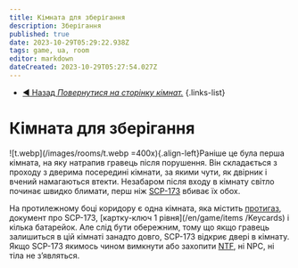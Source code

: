 ```yaml
---
title: Кімната для зберігання
description: Зберігання
published: true
date: 2023-10-29T05:29:22.938Z
tags: game, ua, room
editor: markdown
dateCreated: 2023-10-29T05:27:54.027Z
---
```


- [:arrow_backward: Назад *Повернутися на сторінку кімнат.*](/uk/game/rooms)
{.links-list}
# Кімната для зберігання
![t.webp](/images/rooms/t.webp =400x){.align-left}Раніше це була перша кімната, на яку натрапив гравець після порушення. Він складається з проходу з дверима посередині кімнати, за якими чути, як двірник і вчений намагаються втекти. Незабаром після входу в кімнату світло починає швидко блимати, перш ніж [SCP-173](/en/game/scps/173) вбиває їх обох.

На протилежному боці коридору є одна кімната, яка містить [протигаз](/en/game/items/gas-mask), документ про SCP-173, [картку-ключ 1 рівня](/en/game/items /Keycards) і кілька батарейок. Але слід бути обережним, тому що якщо гравець залишиться в цій кімнаті занадто довго, SCP-173 відкриє двері в кімнату. Якщо SCP-173 якимось чином вимкнути або захопити [NTF](/en/game/jobs/mtf), ні NPC, ні тіла не з’являться.